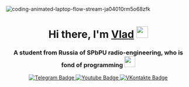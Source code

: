 ![coding-animated-laptop-flow-stream-ja04010rm5o68zfk](https://github.com/user-attachments/assets/09f309b1-54c6-4c1c-98fd-d8ed4f4cf1a9)

<h1 align="center">Hi there, I'm 
  <a href="https://https://www.reddit.com/user/Dear_Deal_9143//" target="_blank">Vlad</a> 
  <img src="https://github.com/blackcater/blackcater/raw/main/images/Hi.gif" height="32"/>
</h1>
<h3 align="center">A student from Russia of SPbPU radio-engineering, who is fond of programming <img src="https://media.giphy.com/media/WUlplcMpOCEmTGBtBW/giphy.gif" width="30"> </h3>

<div id="badges" align="center">
  <a href="https://t.me/smoozyandr">
    <img src="https://img.shields.io/badge/Telegram-blue?style=for-the-badge&logo=telegram&logoColor=white" alt="Telegram Badge"/>
  </a>
  <a href="https://www.youtube.com/@-SmooZy">
    <img src="https://img.shields.io/badge/YouTube-red?style=for-the-badge&logo=youtube&logoColor=white" alt="Youtube Badge"/>
  </a>
  <a href="https://vk.com/vsmoozy">
    <img src="https://img.shields.io/badge/VKontakte-blue?style=for-the-badge&logo=vk&logoColor=white" alt="VKontakte Badge"/>
  </a>
</div>

<div id="badges" align="center">
  <img src="https://komarev.com/ghpvc/?username=SmooZy-Tess&style=flat-square&color=green" alt=""/>
</div>


